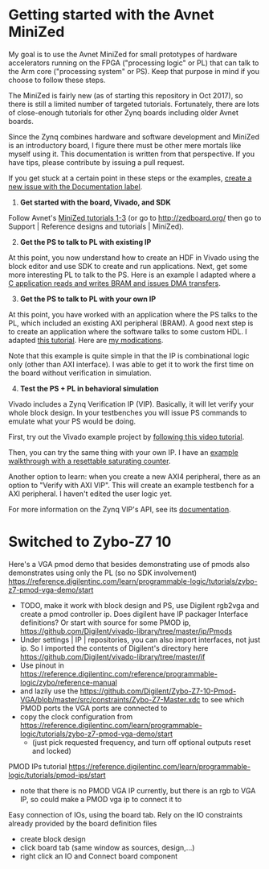 # Getting started with the Avnet MiniZed

My goal is to use the Avnet MiniZed for small prototypes of hardware accelerators running on the FPGA ("processing logic" or PL) that can talk to the Arm core ("processing system" or PS). Keep that purpose in mind if you choose to follow these steps.

The MiniZed is fairly new (as of starting this repository in Oct 2017), so there is still a limited number of targeted tutorials. Fortunately, there are lots of close-enough tutorials for other Zynq boards including older Avnet boards.

Since the Zynq combines hardware and software development and MiniZed is an introductory board, I figure there must be other mere mortals like myself using it. This documentation is written from that perspective. If you have tips, please contribute by issuing a pull request.

If you get stuck at a certain point in these steps or the examples, [create a new issue with the Documentation label](https://github.com/bmyerz/minized-examples/issues/new).

1. __Get started with the board, Vivado, and SDK__

Follow Avnet's [MiniZed tutorials 1-3](http://zedboard.org/support/design/18891/146) (or go to http://zedboard.org/ then go to Support | Reference designs and tutorials | MiniZed).

2. __Get the PS to talk to PL with existing IP__

At this point, you now understand how to create an HDF in Vivado using the block editor and use SDK to create and run applications. Next, get some more interesting PL to talk to the PS. Here is an example I adapted where a [C application reads and writes BRAM and issues DMA transfers](https://github.com/bmyerz/minized-examples/tree/master/dma).

3. __Get the PS to talk to PL with your own IP__

At this point, you have worked with an application where the PS talks to the PL, which included an existing AXI peripheral (BRAM). A good next step is to create an application where the software talks to some custom HDL. I adapted [this tutorial]( http://www.fpgadeveloper.com/2014/08/creating-a-custom-ip-block-in-vivado.html). Here are [my modications](https://github.com/bmyerz/minized-examples/tree/master/customip).

Note that this example is quite simple in that the IP is combinational logic only (other than AXI interface). I was able to get it to work the first time on the board without verification in simulation.

4. __Test the PS + PL in behavioral simulation__

Vivado includes a Zynq Verification IP (VIP). Basically, it will let verify your whole block design. In your testbenches you will issue PS commands to emulate what your PS would be doing. 

First, try out the Vivado example project by [following this video tutorial](https://www.xilinx.com/video/soc/how-to-use-the-zynq-7000-verification-ip-verify-debug-simulation.html).

Then, you can try the same thing with your own IP. I have an [example walkthrough with a resettable saturating counter](https://github.com/bmyerz/minized-examples/tree/master/axi_counter).

Another option to learn: when you create a new AXI4 peripheral, there as an option to "Verify with AXI VIP". This will create an example testbench for a AXI peripheral. I haven't edited the user logic yet.

For more information on the Zynq VIP's API, see its [documentation](https://www.xilinx.com/support/documentation/ip_documentation/processing_system7_vip/v1_0/ds940-zynq-vip.pdf). 


# Switched to Zybo-Z7 10

Here's a VGA pmod demo that besides demonstrating use of pmods also demonstrates using only the PL (so no SDK involvement)
https://reference.digilentinc.com/learn/programmable-logic/tutorials/zybo-z7-pmod-vga-demo/start
- TODO, make it work with block design and PS, use Digilent rgb2vga and create a pmod controller ip. Does digilent have IP packager Interface definitions? Or start with source for some PMOD ip, https://github.com/Digilent/vivado-library/tree/master/ip/Pmods
- Under settings | IP | repositories, you can also import interfaces, not just ip. So I imported the contents of Digilent's directory here https://github.com/Digilent/vivado-library/tree/master/if 
- Use pinout in https://reference.digilentinc.com/reference/programmable-logic/zybo/reference-manual
- and lazily use the https://github.com/Digilent/Zybo-Z7-10-Pmod-VGA/blob/master/src/constraints/Zybo-Z7-Master.xdc to see which PMOD ports the VGA ports are connected to
- copy the clock configuration from https://reference.digilentinc.com/learn/programmable-logic/tutorials/zybo-z7-pmod-vga-demo/start
   - (just pick requested frequency, and turn off optional outputs reset and locked)

PMOD IPs tutorial
https://reference.digilentinc.com/learn/programmable-logic/tutorials/pmod-ips/start
 - note that there is no PMOD VGA IP currently, but there is an rgb to VGA IP, so could make a PMOD vga ip to connect it to
 
 Easy connection of IOs, using the board tab. Rely on the IO constraints already provided by the board definition files
 - create block design
 - click board tab (same window as sources, design,...)
 - right click an IO and Connect board component


